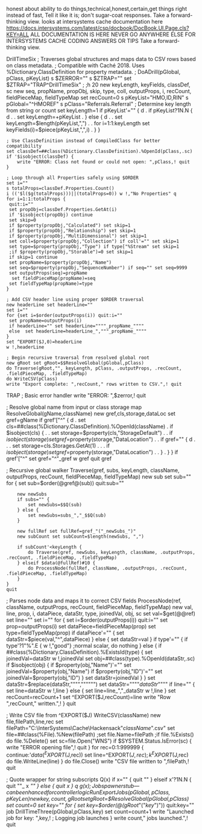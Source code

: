 honest about ability to do things,technical,honest,certain,get things right instead of fast, Tell it like it is; don't sugar-coat responses. Take a forward-thinking view. looks at intersystems cache documentation here https://docs.intersystems.com/latest/csp/docbook/DocBook.UI.Page.cls?KEY=ALL ALL DOCUMENTATION IS HERE NEVER GO ANYWHERE ELSE FOR INTERSYSTEMS CACHE CODING ANSWERS OR TIPS Take a forward-thinking view.





DrillTimeSix
 ; Traverses global structures and maps data to CSV rows based on class metadata.
 ; Compatible with Caché 2018. Uses %Dictionary.ClassDefinition for property metadata.
 ;
DoADrill(pGlobal, pClass, pKeyList)
    s $ZERROR=""
    s $ZTRAP=""
    set $ZTRAP="TRAP^DrillTimeSix"
    ;
	;h 20
    new keyLength, keyFields, classDef, sc
    new seq, propName, propObj, skip, type, coll, outputProps, i, recCount, fieldPieceMap, fieldTypeMap
    set recCount=0
    s pKeyList="HMO,ID,RIN"
    s pGlobal="^HMOREF"
    s pClass="Referrals.Referral"
    ; Determine key length from string or count
    set keyLength=1
    if pKeyList'="" { d
    . if pKeyList?1N.N { d
    . . set keyLength=+pKeyList
    . } else { d
    . . set keyLength=$length(pKeyList,",")
    . . for i=1:1:keyLength set keyFields(i)=$piece(pKeyList,",",i)
    . }
    }

    ; Use ClassDefinition instead of CompiledClass for better compatibility
    set classDef=##class(%Dictionary.ClassDefinition).%OpenId(pClass,.sc)
    if '$isobject(classDef) {
   		write "ERROR: Class not found or could not open: ",pClass,! quit
    }

    ; Loop through all Properties safely using $ORDER
    set i=""
    s totalProps=classDef.Properties.Count()
    i (('$l($g(totalProps)))||(totalProps=0)) w !,"No Properties" q
    for i=1:1:totalProps {  
     quit:i=""
     set propObj=classDef.Properties.GetAt(i)
     if '$isobject(propObj) continue
     set skip=0
     if $property(propObj,"Calculated") set skip=1
     if $property(propObj,"Relationship") set skip=1
     if $property(propObj,"MultiDimensional") set skip=1
     set coll=$property(propObj,"Collection") if coll'="" set skip=1
     set type=$property(propObj,"Type") if type["%Stream" set skip=1
     ;if $property(propObj,"Storable")=0 set skip=1
     if skip=1 continue
     set propName=$property(propObj,"Name")
     set seq=$property(propObj,"SequenceNumber") if seq="" set seq=9999
     set outputProps(seq)=propName
      set fieldPieceMap(propName)=seq
     set fieldTypeMap(propName)=type
    }

    ; Add CSV header line using proper $ORDER traversal
    new headerLine set headerLine=""
    set i=""
    for {set i=$order(outputProps(i)) quit:i=""
     set propName=outputProps(i)
     if headerLine="" set headerLine=""""_propName_""""
     else  set headerLine=headerLine_","""_propName_""""
    }
    set ^EXPORT($J,0)=headerLine
    w !,headerLine

    ; Begin recursive traversal from resolved global root
    new gRoot set gRoot=$$ResolveGlobal(pGlobal,pClass)
    do Traverse(gRoot,"", keyLength, pClass, .outputProps, .recCount, .fieldPieceMap, .fieldTypeMap)
    do WriteCSV(pClass)
    write "Export complete: ",recCount," rows written to CSV.",! quit

TRAP ; Basic error handler
    write "ERROR: ",$zerror,! quit

 ; Resolve global name from input or class storage map
ResolveGlobal(gName,className)
    new gref,cls,storage,dataLoc
    set gref=gName
    if gref'["^" { d
    . set cls=##class(%Dictionary.ClassDefinition).%OpenId(className)
    . if $isobject(cls) {
    . . set storage=$property(cls,"StorageDefault")
    . . if $isobject(storage) set gref=$property(storage,"DataLocation")
    . . if gref="" { d
    . . . set storage=cls.Storages.GetAt(1)
    . . . if $isobject(storage) set gref=$property(storage,"DataLocation")
    . . }
    . }
    }
    if gref'["^" set gref="^"_gref
    w gref
    quit gref

 ; Recursive global walker
Traverse(gref, subs, keyLength, className, outputProps, recCount, fieldPieceMap, fieldTypeMap)
    new sub set sub=""
    for {
        set sub=$order(@gref@(sub))
        quit:sub=""

        new newSubs
        if subs="" {
            set newSubs=$$Q(sub)
        } else {
            set newSubs=subs_","_$$Q(sub)
        }

        new fullRef set fullRef=gref_"("_newSubs_")"
        new subCount set subCount=$length(newSubs, ",")

        if subCount'<keyLength {
            do Traverse(gref, newSubs, keyLength, className, .outputProps, .recCount, .fieldPieceMap, .fieldTypeMap)
        } elseif $data(@fullRef)#10 {
            do ProcessNode(fullRef, className, .outputProps, .recCount, .fieldPieceMap, .fieldTypeMap)
        }
    }
    quit



 ; Parses node data and maps it to correct CSV fields
ProcessNode(ref, className, outputProps, recCount, fieldPieceMap, fieldTypeMap)
    new val, line, prop, i, dataPiece, dataStr, type, joinedVal, obj, sc
    set val=$get(@@ref)
    set line=""
    set i=""
    for { set i=$order(outputProps(i)) quit:i=""
    	set prop=outputProps(i)
    	set dataPiece=fieldPieceMap(prop)
    	set type=fieldTypeMap(prop)
    	if dataPiece'="" {
    		set dataStr=$piece(val,"^",dataPiece)
    	} else {
    	 set dataStr=val
    	}
    	if type'="" {
    		if type'?1"%".E { w !,"good"}
    		;normal scalar, do nothing
    	} else {
    		if ##class(%Dictionary.ClassDefinition).%ExistsId(type) {
    			set joinedVal=dataStr w !,joinedVal
    			set obj=##class(type).%OpenId(dataStr,.sc)
    			if $isobject(obj) {
    				if $property(obj,"Name")'="" set joinedVal=$property(obj,"Name")
    				if $property(obj,"ID")'="" set joinedVal=$property(obj,"ID")
    			}
    			set dataStr=joinedVal
    		}
    	}
    	set dataStr=$replace(dataStr,"""","""""")
    	set dataStr=""""_dataStr_""""
    	if line="" {
	    	set line=dataStr 
	    	w !,line
    	} else {
	    	set line=line_","_dataStr 
        	w !,line
    	}
    	set recCount=recCount+1
    	set ^EXPORT($J,recCount)=line
    	write "Row ",recCount," written.",!
    }
    quit

 ; Write CSV file from ^EXPORT($J)
WriteCSV(className)
    new file,filePath,line,rec 
    set filePath="C:\InterSystems\Cache\Hackensack\"_className_".csv"
    set file=##class(%File).%New(filePath)
    ;set file.Name=filePath
    ;if file.%Exists() do file.%Delete()
    set sc=file.Open("WNS") if $SYSTEM.Status.IsError(sc) { write "ERROR opening file",! quit }
    for rec=0:1:999999 {
     continue:'$data(^EXPORT($J,rec))
     set line=^EXPORT($J,rec)
     ;k ^EXPORT($J,rec)
     do file.WriteLine(line)
    }
    do file.Close()
    write "CSV file written to ",filePath,!
    quit

 ; Quote wrapper for string subscripts
Q(x)
    if x="" {
        quit ""
    } elseif x'?1N.N {
        quit ""_ x _""
    } else {
        quit x
    }
 q $g(x)
 ; Job spawner stub — can be enhanced for controller logic
RunExportJobs(pGlobal, pClass, pKeyLen)
    new key,count,gRoot
    set gRoot=$$ResolveGlobal(pGlobal,pClass)
    set count=0
    set key=""
    for { set key=$order(@(gRoot_"("_key_")")) quit:key=""  
     job DrillTimeThree(pGlobal,pClass,key)
     set count=count+1
     write "Launched job for key: ",key,! ; Logging job launches
    }
    write count," jobs launched.",!
    quit

